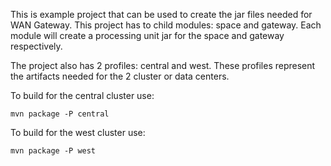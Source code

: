 This is example project that can be used to create the jar files needed for WAN Gateway. This project has to child modules: space and gateway. Each module will create a processing unit jar for the space and gateway respectively.

The project also has 2 profiles: central and west. These profiles represent the artifacts needed for the 2 cluster or data centers.

To build for the central cluster use:

`mvn package -P central`

To build for the west cluster use:

`mvn package -P west`

